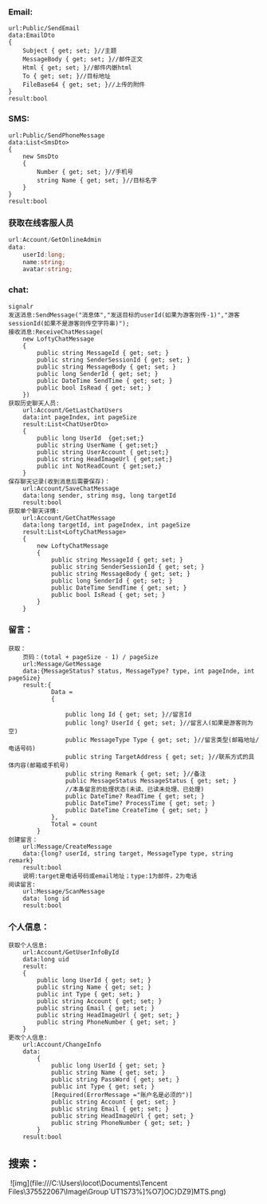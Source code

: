 ### Email:

	url:Public/SendEmail
	data:EmailDto
	{
		Subject { get; set; }//主题
	    MessageBody { get; set; }//邮件正文
		Html { get; set; }//邮件内嵌html
	    To { get; set; }//目标地址
		FileBase64 { get; set; }//上传的附件		
	}
	result:bool	

### SMS:	

	url:Public/SendPhoneMessage
	data:List<SmsDto>
	{
		new SmsDto
		{
			Number { get; set; }//手机号
			string Name { get; set; }//目标名字
		}
	}
	result:bool	

### 获取在线客服人员

```c#
url:Account/GetOnlineAdmin
data:
	userId:long;
	name:string;
	avatar:string;
```

### chat:

	signalr
	发送消息:SendMessage("消息体","发送目标的userId(如果为游客则传-1)","游客sessionId(如果不是游客则传空字符串)");
	接收消息:ReceiveChatMessage(
		new LoftyChatMessage
		{
			public string MessageId { get; set; }
			public string SenderSessionId { get; set; }
			public string MessageBody { get; set; }
			public long SenderId { get; set; }
			public DateTime SendTime { get; set; }
			public bool IsRead { get; set; }
		})
	获取历史聊天人员:
		url:Account/GetLastChatUsers
		data:int pageIndex, int pageSize
		result:List<ChatUserDto>
		{
			public long UserId  {get;set;}
			public string UserName { get;set;}
			public string UserAccount { get;set;}
			public string HeadImageUrl { get;set;}
			public int NotReadCount { get;set;}
		}
	保存聊天记录(收到消息后需要保存)：
		url:Account/SaveChatMessage
		data:long sender, string msg, long targetId
		result:bool
	获取单个聊天详情:
		url:Account/GetChatMessage
		data:long targetId, int pageIndex, int pageSize
		result:List<LoftyChatMessage>
		{
			new LoftyChatMessage
			{
				public string MessageId { get; set; }
				public string SenderSessionId { get; set; }
				public string MessageBody { get; set; }
				public long SenderId { get; set; }
				public DateTime SendTime { get; set; }
				public bool IsRead { get; set; }
			}
		}

### 留言：

	获取：
		页码：(total + pageSize - 1) / pageSize
		url:Message/GetMessage
		data:{MessageStatus? status, MessageType? type, int pageInde, int pageSize}
		result:{
				Data = 
				{
					
					public long Id { get; set; }//留言Id
					public long? UserId { get; set; }//留言人(如果是游客则为空)
					public MessageType Type { get; set; }//留言类型(邮箱地址/电话号码)
					public string TargetAddress { get; set; }//联系方式的具体内容(邮箱或手机号)
					public string Remark { get; set; }//备注
					public MessageStatus MessageStatus { get; set; }
					//本条留言的处理状态(未读、已读未处理、已处理)
					public DateTime? ReadTime { get; set; }
					public DateTime? ProcessTime { get; set; }
					public DateTime CreateTime { get; set; }
				},
				Total = count
			}
	创建留言：  
		url:Message/CreateMessage
		data:{long? userId, string target, MessageType type, string remark}
		result:bool
		说明:target是电话号码或email地址；type:1为邮件，2为电话
	阅读留言:	
		url:Message/ScanMessage
		data: long id
		result:bool

### 个人信息：

	获取个人信息:
		url:Account/GetUserInfoById
		data:long uid
		result:
		{
			public long UserId { get; set; }
			public string Name { get; set; }
			public int Type { get; set; }
			public string Account { get; set; }
			public string Email { get; set; }
			public string HeadImageUrl { get; set; }
			public string PhoneNumber { get; set; }
		}
	更改个人信息:
		url:Account/ChangeInfo
		data:
			{
			    public long UserId { get; set; }
				public string Name { get; set; }
				public string PassWord { get; set; }
				public int Type { get; set; }
				[Required(ErrorMessage ="账户名是必须的")]
				public string Account { get; set; }
				public string Email { get; set; }
				public string HeadImageUrl { get; set; }
				public string PhoneNumber { get; set; }
			}
		result:bool
## 搜索：

​	![img](file:///C:\Users\locot\Documents\Tencent Files\375522067\Image\Group\`UT1S73%]%O7]OC}DZ9]MTS.png)

